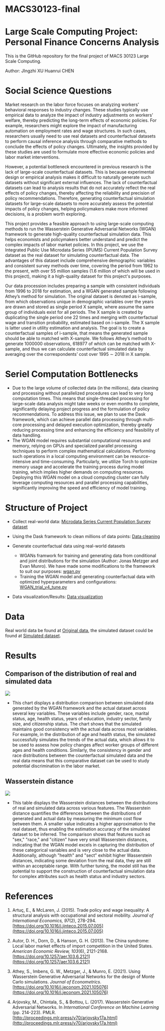 # MACS30123-final
# Large Scale Computing Project: Personal Finance Concerns Analysis

This is the GitHub repository for the final project of MACS 30123 Large Scale Computing.

Author: JIngzhi XU Huanrui CHEN

# Social Science Questions
Market research on the labor force focuses on analyzing workers' behavioral responses to industry changes. These studies typically use empirical data to analyze the impact of industry adjustments on workers' welfare, thereby predicting the long-term effects of economic policies. For example, researchers might explore the impact of manufacturing automation on employment rates and wage structures. In such cases, researchers usually need to use real datasets and counterfactual datasets to perform causal inference analysis through comparative methods to conclude the effects of policy changes. Ultimately, the insights provided by these studies are used to formulate more effective economic policies and labor market interventions.

However, a potential bottleneck encountered in previous research is the lack of large-scale counterfactual datasets. This is because experimental design or empirical analysis makes it difficult to naturally generate such datasets without significant external influences. The lack of counterfactual datasets can lead to analysis results that do not accurately reflect the real effects of policy changes, thereby affecting the reliability and precision of policy recommendations. Therefore, generating counterfactual simulation datasets for large-scale datasets to more accurately assess the potential impacts of policy changes, helping policymakers make more informed decisions, is a problem worth exploring.

This project provides a feasible approach to using large-scale computing methods to run the Wasserstein Generative Adversarial Networks (WGAN) framework to generate high-quality counterfactual simulation data. This helps economists and policymakers better understand and predict the complex impacts of labor market policies. In this project, we use the Integrated Public Use Microdata Series (IPUMS) Current Population Survey dataset as the real dataset for simulating counterfactual data. The advantages of this dataset include comprehensive demographic variables and consistent survey methods over time, covering the period from 1962 to the present, with over 55 million samples (1.6 million of which will be used in this project), making it a high-quality dataset for this project's purposes.

Our data procession includes preparing a sample with consistent individuals from 1996 to 2018 for estimation, and a WGAN generated sample following Athey’s method for simulation. The original dataset is denoted as i-sample, from which observations unique in demographic variables over the years are drawn and stored as single period X sample, where assume the same group of individuals exist for all periods. The X sample is created by duplicating the single period one 22 times and merging with counterfactual wage and transition probability, estimated based on i-sample. The X sample is latter used in utility estimation and analysis. The goal is to create a counterfactual samples of i-sample, that means the generated sample should be able to matched with X-sample. We follows Athey’s method to generate 1000000 observations, 618977 of which can be matched with X-sample, and thus we can calculate counterfactual simulated data by averaging over the correspondents’ cost over 1995 ∼ 2018 in X sample.


# Seriel Computation Bottlenecks

- Due to the large volume of collected data (in the millions), data cleaning and processing without parallelized procedures can lead to very long computation times. This means that single-threaded processing for large-scale data analysis might take weeks or even months to complete, significantly delaying project progress and the formulation of policy recommendations. To address this issue, we plan to use the Dask framework, which can achieve parallel data processing through multi-core processing and delayed execution optimization, thereby greatly reducing processing time and enhancing the efficiency and feasibility of data handling.
- The WGAN model requires substantial computational resources and memory, relying on GPUs and specialized parallel processing techniques to perform complex mathematical calculations. Performing such operations in a local computing environment can be resource-intensive and time-consuming. Particularly, we utilize Torch to optimize memory usage and accelerate the training process during model training, which implies higher demands on computing resources. Deploying this WGAN model on a cloud computing cluster can fully leverage computing resources and parallel processing capabilities, significantly improving the speed and efficiency of model training.

# Structure of Project
- Collect real-world data: [Microdata Series Current Population Survey dataset](https://cps.ipums.org/cps/)

- Using the Dask framework to clean millions of data points: [Data cleaning](https://github.com/hchen0628/MACS30123-final/blob/main/Data%20cleaning/Data%20cleaning.py)

- Generate counterfactual data using real-world datasets
  - WGANs framwork for training and generating data from conditional and joint distributions for the simulation (Author: Jonas Metzger and Evan Munro). We have made some modifications to the framework to suit our purposes: [wgan.py](https://github.com/hchen0628/MACS30123-final/blob/main/WGAN/wgan.py)
  - Training the WGAN model and generating counterfactual data with optimized hyperparameters and configurations: [WGAN_trial_v4_tune.py](https://github.com/hchen0628/MACS30123-final/blob/main/WGAN/WGAN_trial_v4_tune_May.py)

- Data visualization/Results: [Data visualization](https://github.com/hchen0628/MACS30123-final/tree/main/Data%20visualization)

# Data
Real world data be found at [Original data](https://drive.google.com/file/d/1ABMhgceRVIRWsua5mO-dwZEj40-XO1dM/view?usp=sharing), the simulated dataset could be found at [Simulated dataset](https://drive.google.com/file/d/1E_vrYJZMv2-teYR8z4ytU55z4dcNgJRV/view?usp=drive_link).

# Results
## Comparison of the distribution of real and simulated data
![](https://github.com/hchen0628/MACS30123-final/blob/main/Data%20visualization/Distribution.png)

- This chart displays a distribution comparison between simulated data generated by the WGAN framework and the actual dataset across several key variables. These variables include gender, race, marital status, age, health status, years of education, industry sector, family size, and citizenship status. The chart shows that the simulated maintains good consistency with the actual data across most variables. For example, in the distribution of age and health status, the simulated successfully simulates the trends of the actual data, which allows it to be used to assess how policy changes affect worker groups of different ages and health conditions. Similarly, the consistency in gender and race distributions between the counterfactual simulated data and the real data means that this comparative dataset can be used to study potential discrimination in the labor market.

## Wasserstein distance
![](https://github.com/hchen0628/MACS30123-final/blob/main/Data%20visualization/wasserstein_distance_table.png)

- This table displays the Wasserstein distances between the distributions of real and simulated data across various features. The Wasserstein distance quantifies the differences between the distributions of generated and actual data by measuring the minimum cost flow between them. A smaller value indicates a higher approximation to the real dataset, thus enabling the estimation accuracy of the simulated dataset to be inferred. The comparison shows that features such as "sex," "race," and "citizen" have very small Wasserstein distances, indicating that the WGAN model excels in capturing the distribution of these categorical variables and is very close to the actual data. Additionally, although "health" and "sect" exhibit higher Wasserstein distances, indicating some deviation from the real data, they are still within an acceptable range. With further tuning, the model still has the potential to support the construction of counterfactual simulation data for complex attributes such as health status and industry sectors.

# References
1. Artuç, E., & McLaren, J. (2015). Trade policy and wage inequality: A structural analysis with occupational and sectoral mobility. *Journal of International Economics, 97*(2), 278-294. [https://doi.org/10.1016/j.jinteco.2015.07.005](https://doi.org/10.1016/j.jinteco.2015.07.005)

2. Autor, D. H., Dorn, D., & Hanson, G. H. (2013). The China syndrome: Local labor market effects of import competition in the United States. *American Economic Review, 103*(6), 2121-2168. [https://doi.org/10.1257/aer.103.6.2121](https://doi.org/10.1257/aer.103.6.2121)

3. Athey, S., Imbens, G. W., Metzger, J., & Munro, E. (2021). Using Wasserstein Generative Adversarial Networks for the design of Monte Carlo simulations. *Journal of Econometrics*. [https://doi.org/10.1016/j.jeconom.2021.105076](https://doi.org/10.1016/j.jeconom.2021.105076)

4. Arjovsky, M., Chintala, S., & Bottou, L. (2017). Wasserstein Generative Adversarial Networks. In *International Conference on Machine Learning* (pp. 214-223). PMLR. [http://proceedings.mlr.press/v70/arjovsky17a.html](http://proceedings.mlr.press/v70/arjovsky17a.html)

